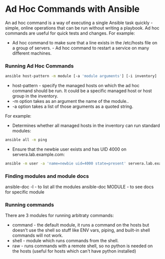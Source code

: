 # Ad Hoc Commands with Ansible

An ad hoc command is a way of executing a single Ansible task quickly - simple, online operations that can be run without writing a playbook.
Ad hoc commands are useful for quick tests and changes.
For example:

- Ad hoc command to make sure that a line exists in the /etc/hosts file on a group of servers. - Ad hoc command to restart a service on many different machines.

### Running Ad Hoc Commands

```bash
ansible host-pattern -m module [-a 'module arguments'] [-i inventory]
```

- host-pattern - specify the managed hosts on which the ad hoc command should be run. It could be a specific managed host or host group in the inventory.
- -m option takes as an argument the name of the module..
- -a option takes a list of those arguments as a quoted string.

For example:

- Determines whether all managed hosts in the inventory can run standard modules:
```bash
ansible all -m ping
```
- Ensure that the newbie user exists and has UID 4000 on servera.lab.example.com:
```bash
ansible -m user -a 'name=newbie uid=4000 state=present' servera.lab.example.com
```

### Finding modules and module docs

ansible-doc -l - to list all the modules
ansible-doc MODULE - to see docs for specific module

### Running commands

There are 3 modules for running arbitraty commands:

- command - the default module, it runs a command on the hosts but doesn't use the shell so stuff like ENV vars, piping, and built-in shell commands will not work.
- shell - module which runs commands from the shell.
- raw - runs commands with a remote shell, so no python is needed on the hosts (useful for hosts which can't have python installed)



